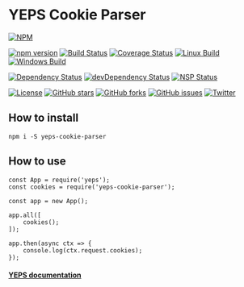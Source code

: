 # YEPS Cookie Parser

[![NPM](https://nodei.co/npm/yeps-cookie-parser.png)](https://npmjs.org/package/yeps-cookie-parser)

[![npm version](https://badge.fury.io/js/yeps-cookie-parser.svg)](https://badge.fury.io/js/yeps-cookie-parser)
[![Build Status](https://travis-ci.org/evheniy/yeps-cookie-parser.svg?branch=master)](https://travis-ci.org/evheniy/yeps-cookie-parser)
[![Coverage Status](https://coveralls.io/repos/github/evheniy/yeps-cookie-parser/badge.svg?branch=master)](https://coveralls.io/github/evheniy/yeps-cookie-parser?branch=master)
[![Linux Build](https://img.shields.io/travis/evheniy/yeps-cookie-parser/master.svg?label=linux)](https://travis-ci.org/evheniy/)
[![Windows Build](https://img.shields.io/appveyor/ci/evheniy/yeps-cookie-parser/master.svg?label=windows)](https://ci.appveyor.com/project/evheniy/yeps-cookie-parser)

[![Dependency Status](https://david-dm.org/evheniy/yeps-cookie-parser.svg)](https://david-dm.org/evheniy/yeps-cookie-parser)
[![devDependency Status](https://david-dm.org/evheniy/yeps-cookie-parser/dev-status.svg)](https://david-dm.org/evheniy/yeps-cookie-parser#info=devDependencies)
[![NSP Status](https://img.shields.io/badge/NSP%20status-no%20vulnerabilities-green.svg)](https://travis-ci.org/evheniy/yeps-cookie-parser)

[![License](https://img.shields.io/badge/license-MIT-blue.svg)](https://raw.githubusercontent.com/evheniy/yeps-cookie-parser/master/LICENSE)
[![GitHub stars](https://img.shields.io/github/stars/evheniy/yeps-cookie-parser.svg)](https://github.com/evheniy/yeps-cookie-parser/stargazers)
[![GitHub forks](https://img.shields.io/github/forks/evheniy/yeps-cookie-parser.svg)](https://github.com/evheniy/yeps-cookie-parser/network)
[![GitHub issues](https://img.shields.io/github/issues/evheniy/yeps-cookie-parser.svg)](https://github.com/evheniy/yeps-cookie-parser/issues)
[![Twitter](https://img.shields.io/twitter/url/https/github.com/evheniy/yeps-cookie-parser.svg?style=social)](https://twitter.com/intent/tweet?text=Wow:&url=%5Bobject%20Object%5D)


## How to install

    npm i -S yeps-cookie-parser
  

## How to use

    const App = require('yeps');
    const cookies = require('yeps-cookie-parser');
    
    const app = new App();
    
    app.all([
        cookies();
    ]);
    
    app.then(async ctx => {
        console.log(ctx.request.cookies);
    });


#### [YEPS documentation](https://yeps.info/)